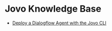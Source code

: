 # Jovo Knowledge Base

* [Deploy a Dialogflow Agent with the Jovo CLI](./deploy-dialogflow-agent.md './deploy-dialogflow-agent')


<!--[metadata]: {"title": "Jovo Knowledge Base", 
                "description": "Practical examples for voice app development with Jovo",
                "activeSections": ["kb"],
                "expandedSections": "kb",
                "inSections": "kb",
                "breadCrumbs": {"Docs": "docs",
				"Knowledge Base": "docs/kb"
                                },
		"commentsID": "framework/docs/kb",
		"route": "docs/kb"
                }-->
